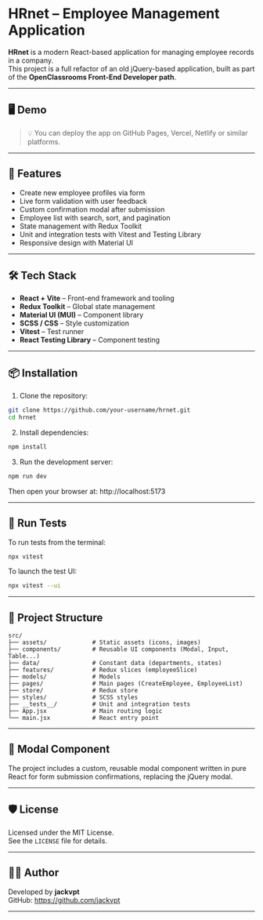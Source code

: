 # HRnet – Employee Management Application

**HRnet** is a modern React-based application for managing employee records in a company.  
This project is a full refactor of an old jQuery-based application, built as part of the **OpenClassrooms Front-End Developer path**.

---

## 🖥️ Demo

> 💡 You can deploy the app on GitHub Pages, Vercel, Netlify or similar platforms.

---

## 🚀 Features

- Create new employee profiles via form
- Live form validation with user feedback
- Custom confirmation modal after submission
- Employee list with search, sort, and pagination
- State management with Redux Toolkit
- Unit and integration tests with Vitest and Testing Library
- Responsive design with Material UI

---

## 🛠️ Tech Stack

- **React + Vite** – Front-end framework and tooling
- **Redux Toolkit** – Global state management
- **Material UI (MUI)** – Component library
- **SCSS / CSS** – Style customization
- **Vitest** – Test runner
- **React Testing Library** – Component testing

---

## 📦 Installation

1. Clone the repository:

```bash
git clone https://github.com/your-username/hrnet.git
cd hrnet
```

2. Install dependencies:

```bash
npm install
```

3. Run the development server:

```bash
npm run dev
```

Then open your browser at: http://localhost:5173

---

## 🧪 Run Tests

To run tests from the terminal:

```bash
npx vitest
```

To launch the test UI:

```bash
npx vitest --ui
```

---

## 📁 Project Structure

```
src/
├── assets/             # Static assets (icons, images)
├── components/         # Reusable UI components (Modal, Input, Table...)
├── data/               # Constant data (departments, states)
├── features/           # Redux slices (employeeSlice)
├── models/             # Models
├── pages/              # Main pages (CreateEmployee, EmployeeList)
├── store/              # Redux store
├── styles/             # SCSS styles
├── __tests__/          # Unit and integration tests
├── App.jsx             # Main routing logic
└── main.jsx            # React entry point
```

---

## 📌 Modal Component

The project includes a custom, reusable modal component written in pure React for form submission confirmations, replacing the jQuery modal.

---

## 🛡️ License

Licensed under the MIT License.  
See the `LICENSE` file for details.

---

## 👨‍💻 Author

Developed by **jackvpt**  
GitHub: https://github.com/jackvpt

---

